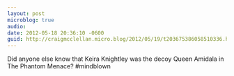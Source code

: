 ```yaml
---
layout: post
microblog: true
audio: 
date: 2012-05-18 20:36:10 -0600
guid: http://craigmcclellan.micro.blog/2012/05/19/t203675386058510336.html
---
```

Did anyone else know that Keira Knightley was the decoy Queen Amidala in The Phantom Menace? #mindblown
